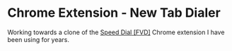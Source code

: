 # Chrome Extension - New Tab Dialer

Working towards a clone of the [Speed Dial [FVD]](https://chrome.google.com/webstore/detail/speed-dial-fvd-new-tab-pa/llaficoajjainaijghjlofdfmbjpebpa) Chrome extension I have been using for years.